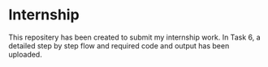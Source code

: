 # Internship
This repositery has been created to submit my internship work.
In Task 6, a detailed step by step flow and required code and output has been uploaded.
